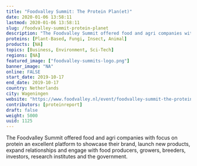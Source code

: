 ```yaml
---
title: "Foodvalley Summit: The Protein Plan(et)"
date: 2020-01-06 13:58:11
lastmod: 2020-01-06 13:58:11
slug: /foodvalley-summit-protein-planet
description: "The Foodvalley Summit offered food and agri companies with focus on protein an excellent platform to showcase their brand, launch new products, expand relationships and engage with food producers, growers, breeders, investors, research institutes and the government."
proteins: [Plant-Based, Fungi, Insect, Animal]
products: [NA]
topics: [Business, Environment, Sci-Tech]
regions: [NA]
featured_image: ["foodvalley-summits-logo.png"]
banner_image: "NA"
online: FALSE
start_date: 2019-10-17
end_date: 2019-10-17
country: Netherlands
city: Wageningen
website: "https://www.foodvalley.nl/event/foodvalley-summit-the-protein-planet/"
contributors: [proteinreport]
draft: false
weight: 5000
uuid: 1125
---
```

<p>The Foodvalley Summit offered food and agri companies with focus on protein an excellent platform to showcase their brand, launch new products, expand relationships and engage with food producers, growers, breeders, investors, research institutes and the government.</p>
